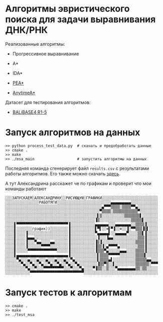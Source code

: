 # Алгоритмы эвристического поиска для задачи выравнивания ДНК/РНК

Реализованные алгоритмы:

* Прогрессивное выравнивание

* A*

* IDA*

* [PEA*](https://www.aaai.org/Papers/AAAI/2000/AAAI00-142.pdf)

* [AnytimeA*](https://www.aaai.org/Papers/JAIR/Vol28/JAIR-2808.pdf)

Датасет для тестирования алгоритмов: 

* [BALiBASE4 R1-5](http://www.lbgi.fr/balibase/)

# Запуск алгоритмов на данных

    >> python process_test_data.py  # скачать и предобработать данные
    >> cmake .
    >> make
    >> ./msa_main                   # запустить алгоритмы на данных

Последняя команда сгенерирует файл `results.csv` с результатами работы алгоритмов. Его также можно скачать [здесь](https://drive.google.com/file/d/1f-8X8EvqKBfoZlef4rF2rAQ1FSJC7N-9/view?usp=sharing).

А тут Александрина расскажет че по графикам и проверит что мои команды работают

    ░░░ЗАПУСКАЕМ░АЛЕКСАНДРИНУ░░РИСУЮЩУЮ░ГРАФИКИ░░░░░░░░░░░░░░░░░░░░░░░░░
    ░░░░░░░░░░░░░░░РАБОТЯГИ░░░░░░░░░░░░░░░░░░░░░░░░▄▄▄▄▄▄▄▄▄░░░░░░░░░░░░
    ░░░░░░░░░░░░░░░░░░░░░░░░░░░░░░░░░░░░░░░░░░░▄▀▀▀▒▒▒▒░▒▒▒▒▀▀▄░░░░░░░░░
    ░░░░░░░░░░░░░░░░░░░░░░░░░░░░░░░░░░░░░░░░░░▀▒▒▒▒░▒▒▒▒▒▒▒▒▒▒▒▀░░░░░░░░
    ░░░░░░░░░░░░░░░░░░░░░░░░░░░░░░░░░░░░░░░░░▌▒░░░░░░░░░░▒▒▒▒▒▒▒▌░░░░░░░
    ░░░░░░░░░░░░░░░░░░░░░░░░░░░░░░░░░░░░░░░░▐▒░░░░░░░░░░░░░░▒▒▒▒▒▌░░░░░░
    ░░░░▌▀▀▀▀▀▀▀▀▀▀▀▀▀▀▀▀▀▀▀▀▀▀▀▐░░░░░░░░░░░▄▄▄▄▄▄░░░▄▄▄▄▄▄▄░░▒▒▒▒▐░░░░░
    ░░░░▌░░░░░░░график))░░░░░░░░▐░░░░░░░░░░░▌▀▌░░⊗▌▀▐░░⊗░░▐░▀▀▒▒▒▐▒▌░░░░
    ░░░░▌░░░░▐░░░░░░░░░░░░░░░░░░▐░░░░░░░░░░░▀▄▄▄▄▄▌░░▄▄▄▄▄▀░░░░▒▒▌▐░░░░░
    ░░░░▌░░░░▐▄▄▄░░░░░░░░░░░░░░░▐░░░░░░░░░░░░▐░░░▐▄▄░░░░░░░░░░░▒▒▒▐░░░░░
    ░░░░▌░░░░▐░░░▀▄▄░░░░▄▄░░░░░░▐░░░░░░░░░░░▐▒▐░░░░░░░░░░░░░░░▒▒▒▒▐░░░░░
    ░░░░▌░░░░▐░░░░░░▀▀▀▀░░░░░░░░▐░░░░░░░░░░░▐▒▒▐░▄▀▀▀▀▄░░░░░░░░▒▒▒▐░░░░░
    ░░░░▌░░░░░▀▀▀▀▀▀▀▀▀▀▀▀▀░░░░░▐░░░░░░░░░░░▐▒▒▒▀▄░░░░░▄▄▄░░░░▒▒▒▒▐░░░░░
    ░░░░▌▄▄▄▄▄▄▄▄▄▄▄▄▄▄▄▄▄▄▄▄▄▄▄▐░░░░░░░░░░░░▌▒▒▒▒▀▀▀▀▀░░░░░░░▒▒▒▒▌░░░░░
    ░░░░░▀▄░░░▄░░░▄░░░▄░░░▄░░░▄░░▀▄░░░░░░░░░░▌▒▒▒▒▄▌░░░░░░░░░░▒▒▒▒▒▄▄░░░
    ░░░░░░░▀▄░░▀▄░░▀▄░░▀▄░░▀▄░░▀▄░░▀▄░░░░░░░░▐▒▒▀▒░░▌░░░░░░░░░▒▒▒▒▒▒░▀▀▀
    ░░░░░░░░░▀▄░░▀░░░▀▀▀▀▀▀▀▀▀░░░▀░░░▀▄░░░░▀▐▒▒░░▒░░░▀▄▄▄▄▄▄▄▄▒▒░▒▒░░░░░
    ░░░░░░░░░░░▀▀▀▀▀▀▀▀▀▀▀▀▀▀▀▀▀▀▀▀▀▀▀▀░░░░░░░░░░░░░░░░░░░░░░░░░░░░░░░░░



# Запуск тестов к алгоритмам
    >> cmake .
    >> make
    >> ./test_msa
